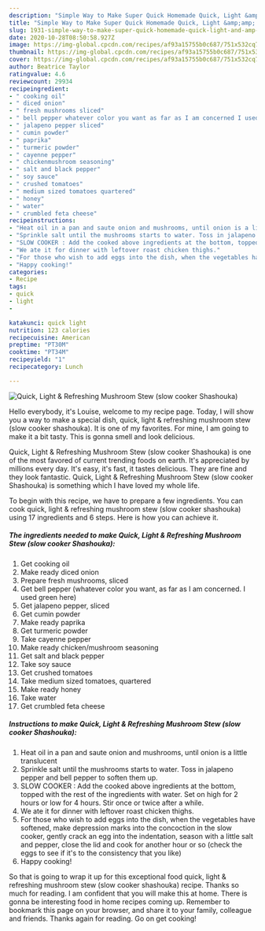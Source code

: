 ```yaml
---
description: "Simple Way to Make Super Quick Homemade Quick, Light &amp;amp; Refreshing Mushroom Stew (slow cooker Shashouka)"
title: "Simple Way to Make Super Quick Homemade Quick, Light &amp;amp; Refreshing Mushroom Stew (slow cooker Shashouka)"
slug: 1931-simple-way-to-make-super-quick-homemade-quick-light-and-amp-refreshing-mushroom-stew-slow-cooker-shashouka
date: 2020-10-28T08:50:58.927Z
image: https://img-global.cpcdn.com/recipes/af93a15755b0c687/751x532cq70/quick-light-refreshing-mushroom-stew-slow-cooker-shashouka-recipe-main-photo.jpg
thumbnail: https://img-global.cpcdn.com/recipes/af93a15755b0c687/751x532cq70/quick-light-refreshing-mushroom-stew-slow-cooker-shashouka-recipe-main-photo.jpg
cover: https://img-global.cpcdn.com/recipes/af93a15755b0c687/751x532cq70/quick-light-refreshing-mushroom-stew-slow-cooker-shashouka-recipe-main-photo.jpg
author: Beatrice Taylor
ratingvalue: 4.6
reviewcount: 29934
recipeingredient:
- " cooking oil"
- " diced onion"
- " fresh mushrooms sliced"
- " bell pepper whatever color you want as far as I am concerned I used green here"
- " jalapeno pepper sliced"
- " cumin powder"
- " paprika"
- " turmeric powder"
- " cayenne pepper"
- " chickenmushroom seasoning"
- " salt and black pepper"
- " soy sauce"
- " crushed tomatoes"
- " medium sized tomatoes quartered"
- " honey"
- " water"
- " crumbled feta cheese"
recipeinstructions:
- "Heat oil in a pan and saute onion and mushrooms, until onion is a little translucent"
- "Sprinkle salt until the mushrooms starts to water. Toss in jalapeno pepper and bell pepper to soften them up."
- "SLOW COOKER : Add the cooked above ingredients at the bottom, topped with the rest of the ingredients with water. Set on high for 2 hours or low for 4 hours. Stir once or twice after a while."
- "We ate it for dinner with leftover roast chicken thighs."
- "For those who wish to add eggs into the dish, when the vegetables have softened, make depression marks into the concoction in the slow cooker, gently crack an egg into the indentation, season with a little salt and pepper, close the lid and cook for another hour or so (check the eggs to see if it&#39;s to the consistency that you like)"
- "Happy cooking!"
categories:
- Recipe
tags:
- quick
- light
- 

katakunci: quick light  
nutrition: 123 calories
recipecuisine: American
preptime: "PT30M"
cooktime: "PT34M"
recipeyield: "1"
recipecategory: Lunch

---
```



![Quick, Light &amp; Refreshing Mushroom Stew (slow cooker Shashouka)](https://img-global.cpcdn.com/recipes/af93a15755b0c687/751x532cq70/quick-light-refreshing-mushroom-stew-slow-cooker-shashouka-recipe-main-photo.jpg)

Hello everybody, it's Louise, welcome to my recipe page. Today, I will show you a way to make a special dish, quick, light &amp; refreshing mushroom stew (slow cooker shashouka). It is one of my favorites. For mine, I am going to make it a bit tasty. This is gonna smell and look delicious.

Quick, Light &amp; Refreshing Mushroom Stew (slow cooker Shashouka) is one of the most favored of current trending foods on earth. It's appreciated by millions every day. It's easy, it's fast, it tastes delicious. They are fine and they look fantastic. Quick, Light &amp; Refreshing Mushroom Stew (slow cooker Shashouka) is something which I have loved my whole life.




To begin with this recipe, we have to prepare a few ingredients. You can cook quick, light &amp; refreshing mushroom stew (slow cooker shashouka) using 17 ingredients and 6 steps. Here is how you can achieve it.

<!--inarticleads1-->

##### The ingredients needed to make Quick, Light &amp; Refreshing Mushroom Stew (slow cooker Shashouka):

1. Get  cooking oil
1. Make ready  diced onion
1. Prepare  fresh mushrooms, sliced
1. Get  bell pepper (whatever color you want, as far as I am concerned. I used green here)
1. Get  jalapeno pepper, sliced
1. Get  cumin powder
1. Make ready  paprika
1. Get  turmeric powder
1. Take  cayenne pepper
1. Make ready  chicken/mushroom seasoning
1. Get  salt and black pepper
1. Take  soy sauce
1. Get  crushed tomatoes
1. Take  medium sized tomatoes, quartered
1. Make ready  honey
1. Take  water
1. Get  crumbled feta cheese




<!--inarticleads2-->

##### Instructions to make Quick, Light &amp; Refreshing Mushroom Stew (slow cooker Shashouka):

1. Heat oil in a pan and saute onion and mushrooms, until onion is a little translucent
1. Sprinkle salt until the mushrooms starts to water. Toss in jalapeno pepper and bell pepper to soften them up.
1. SLOW COOKER : Add the cooked above ingredients at the bottom, topped with the rest of the ingredients with water. Set on high for 2 hours or low for 4 hours. Stir once or twice after a while.
1. We ate it for dinner with leftover roast chicken thighs.
1. For those who wish to add eggs into the dish, when the vegetables have softened, make depression marks into the concoction in the slow cooker, gently crack an egg into the indentation, season with a little salt and pepper, close the lid and cook for another hour or so (check the eggs to see if it&#39;s to the consistency that you like)
1. Happy cooking!




So that is going to wrap it up for this exceptional food quick, light &amp; refreshing mushroom stew (slow cooker shashouka) recipe. Thanks so much for reading. I am confident that you will make this at home. There is gonna be interesting food in home recipes coming up. Remember to bookmark this page on your browser, and share it to your family, colleague and friends. Thanks again for reading. Go on get cooking!
